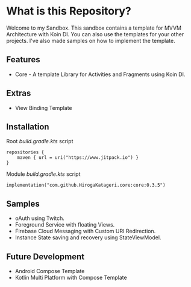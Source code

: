 # What is this Repository?

Welcome to my Sandbox. This sandbox contains a template for MVVM Architecture with Koin DI. You can also use the templates for your other projects. I've also made samples on how to implement the template.

## Features

- Core - A template Library for Activities and Fragments using Koin DI.

## Extras

- View Binding Template

## Installation

Root _build.gradle.kts_ script

```
repositories {
    maven { url = uri("https://www.jitpack.io") }
}
```

Module _build.gradle.kts_ script

```
implementation("com.github.HirogaKatageri.core:core:0.3.5")
```

## Samples

- oAuth using Twitch.
- Foreground Service with floating Views.
- Firebase Cloud Messaging with Custom URI Redirection.
- Instance State saving and recovery using StateViewModel.

## Future Development

- Android Compose Template
- Kotlin Multi Platform with Compose Template
